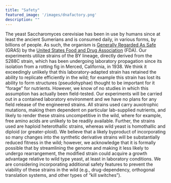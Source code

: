 ```yaml
---
title: "Safety"
featured_image: '/images/dnafactory.png'
description: ""
---
```


The yeast Saccharomyces cerevisiae has been in use by humans since at least the ancient Sumerians and is consumed daily, in various forms, by billions of people. As such, the organism is [Generally Regarded As Safe](http://www.fda.gov/Food/IngredientsPackagingLabeling/GRAS/) (GRAS) by the [United States Food and Drug Association](http://www.fda.gov/) (FDA). Our experiments utilize strains of the BY lineage, directly derived from the S288C strain, which has been undergoing laboratory propagation since its isolation from a rotting fig in Merced, California, in 1938. We think it exceedingly unlikely that this laboratory-adapted strain has retained the ability to replicate efficiently in the wild; for example this strain has lost its ability to form structures (pseudohyphae) thought to be important for it “forage” for nutrients. However, we know of no studies in which this assumption has actually been field-tested. Our experiments will be carried out in a contained laboratory environment and we have no plans for any field release of the engineered strains. All strains used carry auxotrophic mutations, making them dependent on particular lab-supplied nutrients, and likely to render these strains uncompetitive in the wild, where for example, free amino acids are unlikely to be readily available. Further, the strains used are haploid heterothallic strains, whereas wild yeast is homothallic and diploid (or greater-ploid). We believe that a likely byproduct of incorporating so many changes into the synthetic derivative strains will be substantially reduced fitness in the wild; however, we acknowledge that it is formally possible that by streamlining the genome and making it less likely to undergo rearrangement, the modified strain could acquire a growth advantage relative to wild type yeast, at least in laboratory conditions. We are considering incorporating additional safety features to prevent the viability of these strains in the wild (e.g., drug-dependency, orthogonal translation systems, and other types of “kill switches”).
